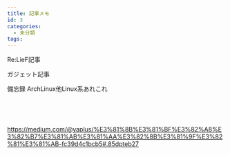 ```yaml
---
title: 記事メモ
id: 3
categories:
  - 未分類
tags:
---
```


Re:LieF記事

ガジェット記事

備忘録
ArchLinux他Linux系あれこれ

&nbsp;

&nbsp;

https://medium.com/@yaplus/%E3%81%8B%E3%81%BF%E3%82%A8%E3%82%B7%E3%81%AB%E3%81%AA%E3%82%8B%E3%81%9F%E3%82%81%E3%81%AB-fc39d4c1bcb5#.85dpteb27